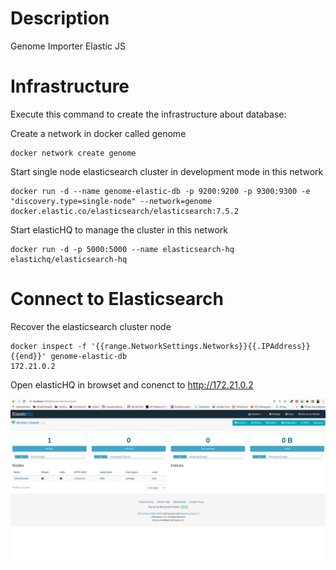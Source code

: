 # Description
Genome Importer Elastic JS

# Infrastructure
Execute this command to create the infrastructure about database:

Create a network in docker called genome

```
docker network create genome
```

Start single node elasticsearch cluster in development mode in this network

```
docker run -d --name genome-elastic-db -p 9200:9200 -p 9300:9300 -e "discovery.type=single-node" --network=genome docker.elastic.co/elasticsearch/elasticsearch:7.5.2
```

Start elasticHQ to manage the cluster in this network

```
docker run -d -p 5000:5000 --name elasticsearch-hq elastichq/elasticsearch-hq
```


# Connect to Elasticsearch

Recover the elasticsearch cluster node
```
docker inspect -f '{{range.NetworkSettings.Networks}}{{.IPAddress}}{{end}}' genome-elastic-db
172.21.0.2
```

Open elasticHQ in browset and conenct to http://172.21.0.2

![elasticHQ Dashboard](captures/elasticHQ.png)